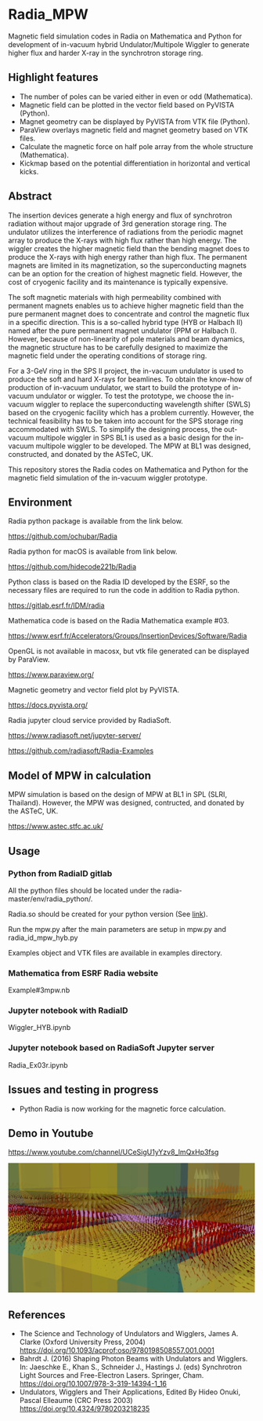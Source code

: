 # Radia_MPW
Magnetic field simulation codes in Radia on Mathematica and Python for development of in-vacuum hybrid Undulator/Multipole Wiggler to generate higher flux and harder X-ray in the synchrotron storage ring.

## Highlight features
- The number of poles can be varied either in even or odd (Mathematica). 
- Magnetic field can be plotted in the vector field based on PyVISTA (Python).
- Magnet geometry can be displayed by PyVISTA from VTK file (Python).
- ParaView overlays magnetic field and magnet geometry based on VTK files.
- Calculate the magnetic force on half pole array from the whole structure (Mathematica).
- Kickmap based on the potential differentiation in horizontal and vertical kicks.

## Abstract
The insertion devices generate a high energy and flux of synchrotron radiation without major upgrade of 3rd generation storage ring. The undulator utilizes the interference of radiations from the periodic magnet array to produce the X-rays with high flux rather than high energy. The wiggler creates the higher magnetic field than the bending magnet does to produce the X-rays with high energy rather than high flux. The permanent magnets are limited in its magnetization, so the superconducting magnets can be an option for the creation of highest magnetic field. However, the cost of cryogenic facility and its maintenance is typically expensive.

The soft magnetic materials with high permeability combined with permanent magnets enables us to achieve higher magnetic field than the pure permanent magnet does to concentrate and control the magnetic flux in a specific direction. This is a so-called hybrid type (HYB or Halbach II) named after the pure permanent magnet undulator (PPM or Halbach I). However, because of non-linearity of pole materials and beam dynamics, the magnetic structure has to be carefully designed to maximize the magnetic field under the operating conditions of storage ring.

For a 3-GeV ring in the SPS II project, the in-vacuum undulator is used to produce the soft and hard X-rays for beamlines. To obtain the know-how of production of in-vacuum undulator, we start to build the prototype of in-vacuum undulator or wiggler. To test the prototype, we choose the in-vacuum wiggler to replace the superconducting wavelength shifter (SWLS) based on the cryogenic facility which has a problem currently. However, the technical feasibility has to be taken into account for the SPS storage ring accommodated with SWLS. To simplify the designing process, the out-vacuum multipole wiggler in SPS BL1 is used as a basic design for the in-vacuum multipole wiggler to be developed. The MPW at BL1 was designed, constructed, and donated by the ASTeC, UK.

This repository stores the Radia codes on Mathematica and Python for the magnetic field simulation of the in-vacuum wiggler prototype.

## Environment
Radia python package is available from the link below.

https://github.com/ochubar/Radia

Radia python for macOS is available from link below.

https://github.com/hidecode221b/Radia

Python class is based on the Radia ID developed by the ESRF, so the necessary files are required to run the code in addition to Radia python.

https://gitlab.esrf.fr/IDM/radia

Mathematica code is based on the Radia Mathematica example #03.

https://www.esrf.fr/Accelerators/Groups/InsertionDevices/Software/Radia

OpenGL is not available in macosx, but vtk file generated can be displayed by ParaView.

https://www.paraview.org/

Magnetic geometry and vector field plot by PyVISTA.

https://docs.pyvista.org/

Radia jupyter cloud service provided by RadiaSoft.

https://www.radiasoft.net/jupyter-server/

https://github.com/radiasoft/Radia-Examples

## Model of MPW in calculation
MPW simulation is based on the design of MPW at BL1 in SPL (SLRI, Thailand). However, the MPW was designed, contructed, and donated by the ASTeC, UK.

https://www.astec.stfc.ac.uk/

## Usage
### Python from RadiaID gitlab
All the python files should be located under the radia-master/env/radia_python/.

Radia.so should be created for your python version (See [link](https://github.com/hidecode221b/Radia)).

Run the mpw.py after the main parameters are setup in mpw.py and radia_id_mpw_hyb.py 

Examples object and VTK files are available in examples directory.

### Mathematica from ESRF Radia website
Example#3mpw.nb

### Jupyter notebook with RadiaID
Wiggler_HYB.ipynb

### Jupyter notebook based on RadiaSoft Jupyter server
Radia_Ex03r.ipynb

## Issues and testing in progress
- Python Radia is now working for the magnetic force calculation.

## Demo in Youtube
https://www.youtube.com/channel/UCeSigU1yYzv8_lmQxHp3fsg


![VectorField](https://github.com/hidecode221b/Radia_MPW/blob/main/images/Screen%20Shot%202022-02-03%20at%2020.05.15.png "ParaView 3D magnetic field visualization with magnet geometry")

## References
- The Science and Technology of Undulators and Wigglers, James A. Clarke (Oxford University Press, 2004) https://doi.org/10.1093/acprof:oso/9780198508557.001.0001
- Bahrdt J. (2016) Shaping Photon Beams with Undulators and Wigglers. In: Jaeschke E., Khan S., Schneider J., Hastings J. (eds) Synchrotron Light Sources and Free-Electron Lasers. Springer, Cham. https://doi.org/10.1007/978-3-319-14394-1_16
- Undulators, Wigglers and Their Applications, Edited By Hideo Onuki, Pascal Elleaume (CRC Press 2003) https://doi.org/10.4324/9780203218235 
